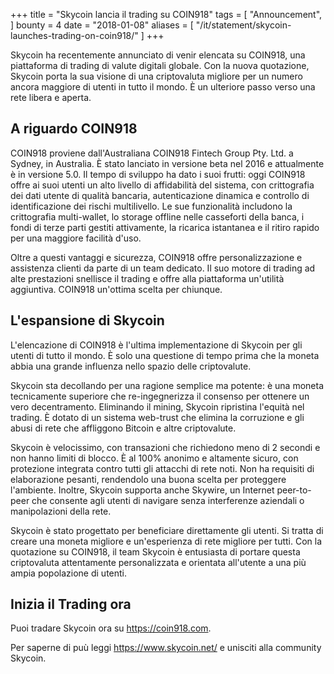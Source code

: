 +++
title = "Skycoin lancia il trading su COIN918"
tags = [
    "Announcement",
]
bounty = 4
date = "2018-01-08"
aliases = [
	"/it/statement/skycoin-launches-trading-on-coin918/"
]
+++

Skycoin ha recentemente annunciato di venir elencata su COIN918, una piattaforma di trading di valute digitali globale. Con la nuova quotazione, Skycoin porta la sua visione di una criptovaluta migliore per un numero ancora maggiore di utenti in tutto il mondo. È un ulteriore passo verso una rete libera e aperta.

## A riguardo COIN918

COIN918 proviene dall'Australiana COIN918 Fintech Group Pty. Ltd. a Sydney, in Australia. È stato lanciato in versione beta nel 2016 e attualmente è in versione 5.0. Il tempo di sviluppo ha dato i suoi frutti: oggi COIN918 offre ai suoi utenti un alto livello di affidabilità del sistema, con crittografia dei dati utente di qualità bancaria, autenticazione dinamica e controllo di identificazione dei rischi multilivello. Le sue funzionalità includono la crittografia multi-wallet, lo storage offline nelle casseforti della banca, i fondi di terze parti gestiti attivamente, la ricarica istantanea e il ritiro rapido per una maggiore facilità d'uso.

Oltre a questi vantaggi e sicurezza, COIN918 offre personalizzazione e assistenza clienti da parte di un team dedicato. Il suo motore di trading ad alte prestazioni snellisce il trading e offre alla piattaforma un'utilità aggiuntiva. COIN918 un'ottima scelta per chiunque.
## L'espansione di Skycoin

L'elencazione di COIN918 è l'ultima implementazione di Skycoin per gli utenti di tutto il mondo. È solo una questione di tempo prima che la moneta abbia una grande influenza nello spazio delle criptovalute.

Skycoin sta decollando per una ragione semplice ma potente: è una moneta tecnicamente superiore che re-ingegnerizza il consenso per ottenere un vero decentramento. Eliminando il mining, Skycoin ripristina l'equità nel trading. È dotato di un sistema web-trust che elimina la corruzione e gli abusi di rete che affliggono Bitcoin e altre criptovalute.

Skycoin è velocissimo, con transazioni che richiedono meno di 2 secondi e non hanno limiti di blocco. È al 100% anonimo e altamente sicuro, con protezione integrata contro tutti gli attacchi di rete noti. Non ha requisiti di elaborazione pesanti, rendendolo una buona scelta per proteggere l'ambiente. Inoltre, Skycoin supporta anche Skywire, un Internet peer-to-peer che consente agli utenti di navigare senza interferenze aziendali o manipolazioni della rete.

Skycoin è stato progettato per beneficiare direttamente gli utenti. Si tratta di creare una moneta migliore e un'esperienza di rete migliore per tutti. Con la quotazione su COIN918, il team Skycoin è entusiasta di portare questa criptovaluta attentamente personalizzata e orientata all'utente a una più ampia popolazione di utenti.


## Inizia il Trading ora

Puoi tradare Skycoin ora su https://coin918.com.

Per saperne di puù leggi https://www.skycoin.net/ e unisciti alla community Skycoin.


